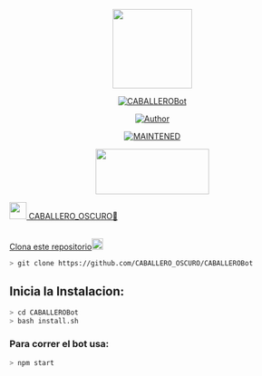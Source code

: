 <p align="center">
<img src="./src/assistant.jpg" width="140" height="140"/>
</p>
<p align="center">
<a href="#"><img title="CABALLEROBot" src="https://img.shields.io/badge/🐬𝑵𝒚𝒂𝒏𝑩𝒐𝒕 | 🔥𝗦𝗮𝗺𝘂𝟯𝟯𝟬🔥 | CABALLERO_OSCURO🥀-black?colorA=%23ff0000&colorB=%23000000&style=for-the-badge"></a>
</p>
<p align="center">
<a href="https://github.com/CABALLERO_OSCURO "><img title="Author" src="https://img.shields.io/badge/AUTOR-CABALLEROOSCURO-green?colorA=%00ff00style=for-the-badge&logo=github"></a>
</p>
<p align="center">
<a href="#"><img title="MAINTENED" src="https://img.shields.io/badge/MAINTENED-YES-blue?colorA=%23ff0000&colorB=%230000ff&style=for-the-badge"</a>
</p>
<p align="center">
<img src="https://www.crackingpro.com/uploads/team_VIP.gif" width="200" height="80"/>
</p>
<img src="https://i.imgur.com/n1zo2wL.gif" width="30" height="30"/> CABALLERO_OSCURO🐬
</p>
<br />
    Clona este repositorio</h3><img src="https://raw.githubusercontent.com/othneildrew/Best-README-Template/master/images/logo.png" alt="Logo" width="20" height="20">
  </a>

```bash
> git clone https://github.com/CABALLERO_OSCURO/CABALLEROBot
```

## Inicia la Instalacion:

```bash
> cd CABALLEROBot
> bash install.sh
```

### Para correr el bot usa:
```bash
> npm start
```

